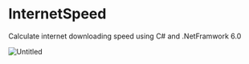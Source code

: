 # InternetSpeed
Calculate internet downloading speed using C# and .NetFramwork 6.0


![Untitled](https://github.com/AbdallahAlShibli/InternetSpeed/assets/48906718/7f83e699-a711-4e83-a5f3-4ceac79db5c6)
